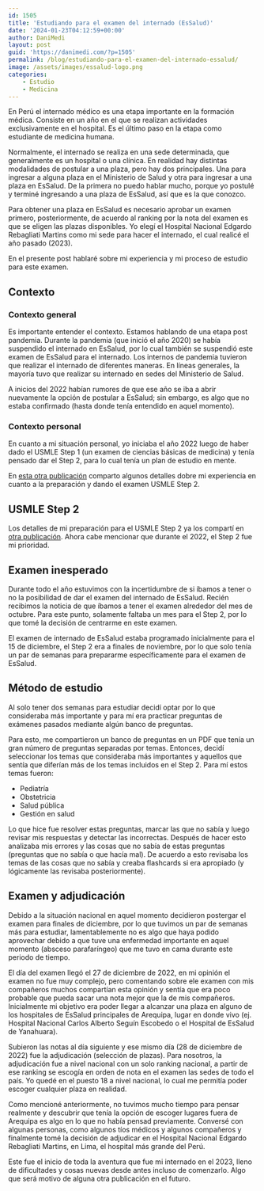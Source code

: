 ```yaml
---
id: 1505
title: 'Estudiando para el examen del internado (EsSalud)'
date: '2024-01-23T04:12:59+00:00'
author: DaniMedi
layout: post
guid: 'https://danimedi.com/?p=1505'
permalink: /blog/estudiando-para-el-examen-del-internado-essalud/
image: /assets/images/essalud-logo.png
categories:
    - Estudio
    - Medicina
---
```


En Perú el internado médico es una etapa importante en la formación médica. Consiste en un año en el que se realizan actividades exclusivamente en el hospital. Es el último paso en la etapa como estudiante de medicina humana.

Normalmente, el internado se realiza en una sede determinada, que generalmente es un hospital o una clínica. En realidad hay distintas modalidades de postular a una plaza, pero hay dos principales. Una para ingresar a alguna plaza en el Ministerio de Salud y otra para ingresar a una plaza en EsSalud. De la primera no puedo hablar mucho, porque yo postulé y terminé ingresando a una plaza de EsSalud, así que es la que conozco.

Para obtener una plaza en EsSalud es necesario aprobar un examen primero, posteriormente, de acuerdo al ranking por la nota del examen es que se eligen las plazas disponibles. Yo elegí el Hospital Nacional Edgardo Rebagliati Martins como mi sede para hacer el internado, el cual realicé el año pasado (2023).

En el presente post hablaré sobre mi experiencia y mi proceso de estudio para este examen.

## Contexto

### Contexto general

Es importante entender el contexto. Estamos hablando de una etapa post pandemia. Durante la pandemia (que inició el año 2020) se había suspendido el internado en EsSalud, por lo cual también se suspendió este examen de EsSalud para el internado. Los internos de pandemia tuvieron que realizar el internado de diferentes maneras. En líneas generales, la mayoría tuvo que realizar su internado en sedes del Ministerio de Salud.

A inicios del 2022 habían rumores de que ese año se iba a abrir nuevamente la opción de postular a EsSalud; sin embargo, es algo que no estaba confirmado (hasta donde tenía entendido en aquel momento).

### Contexto personal

En cuanto a mi situación personal, yo iniciaba el año 2022 luego de haber dado el USMLE Step 1 (un examen de ciencias básicas de medicina) y tenía pensado dar el Step 2, para lo cual tenía un plan de estudio en mente.

En [esta otra publicación](https://danimedi.com/blog/estudiando-para-el-usmle-step-2/) comparto algunos detalles dobre mi experiencia en cuanto a la preparación y dando el examen USMLE Step 2.

## USMLE Step 2

Los detalles de mi preparación para el USMLE Step 2 ya los compartí en [otra publicación](https://danimedi.com/blog/estudiando-para-el-usmle-step-2/). Ahora cabe mencionar que durante el 2022, el Step 2 fue mi prioridad.

## Examen inesperado

Durante todo el año estuvimos con la incertidumbre de si íbamos a tener o no la posibilidad de dar el examen del internado de EsSalud. Recién recibimos la noticia de que íbamos a tener el examen alrededor del mes de octubre. Para este punto, solamente faltaba un mes para el Step 2, por lo que tomé la decisión de centrarme en este examen.

El examen de internado de EsSalud estaba programado inicialmente para el 15 de diciembre, el Step 2 era a finales de noviembre, por lo que solo tenía un par de semanas para prepararme específicamente para el examen de EsSalud.

## Método de estudio

Al solo tener dos semanas para estudiar decidí optar por lo que consideraba más importante y para mí era practicar preguntas de exámenes pasados mediante algún banco de preguntas.

Para esto, me compartieron un banco de preguntas en un PDF que tenía un gran número de preguntas separadas por temas. Entonces, decidí seleccionar los temas que consideraba más importantes y aquellos que sentía que diferían más de los temas incluidos en el Step 2. Para mí estos temas fueron:

- Pediatría
- Obstetricia
- Salud pública
- Gestión en salud

Lo que hice fue resolver estas preguntas, marcar las que no sabía y luego revisar mis respuestas y detectar las incorrectas. Después de hacer esto analizaba mis errores y las cosas que no sabía de estas preguntas (preguntas que no sabía o que hacía mal). De acuerdo a esto revisaba los temas de las cosas que no sabía y creaba flashcards si era apropiado (y lógicamente las revisaba posteriormente).

## Examen y adjudicación

Debido a la situación nacional en aquel momento decidieron postergar el examen para finales de diciembre, por lo que tuvimos un par de semanas más para estudiar, lamentablemente no es algo que haya podido aprovechar debido a que tuve una enfermedad importante en aquel momento (absceso parafaríngeo) que me tuvo en cama durante este periodo de tiempo.

El día del examen llegó el 27 de diciembre de 2022, en mi opinión el examen no fue muy complejo, pero comentando sobre ele examen con mis compañeros muchos compartían esta opinión y sentía que era poco probable que pueda sacar una nota mejor que la de mis compañeros. Inicialmente mi objetivo era poder llegar a alcanzar una plaza en alguno de los hospitales de EsSalud principales de Arequipa, lugar en donde vivo (ej. Hospital Nacional Carlos Alberto Seguín Escobedo o el Hospital de EsSalud de Yanahuara).

Subieron las notas al día siguiente y ese mismo día (28 de diciembre de 2022) fue la adjudicación (selección de plazas). Para nosotros, la adjudicación fue a nivel nacional con un solo ranking nacional, a partir de ese ranking se escogía en orden de nota en el examen las sedes de todo el país. Yo quedé en el puesto 18 a nivel nacional, lo cual me permitía poder escoger cualquier plaza en realidad.

Como mencioné anteriormente, no tuvimos mucho tiempo para pensar realmente y descubrir que tenía la opción de escoger lugares fuera de Arequipa es algo en lo que no había pensad previamente. Conversé con algunas personas, como algunos tíos médicos y algunos compañeros y finalmente tomé la decisión de adjudicar en el Hospital Nacional Edgardo Rebagliati Martins, en Lima, el hospital más grande del Perú.

Este fue el inicio de toda la aventura que fue mi internado en el 2023, lleno de dificultades y cosas nuevas desde antes incluso de comenzarlo. Algo que será motivo de alguna otra publicación en el futuro.